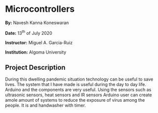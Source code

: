 # Microcontrollers

**By:** Navesh Kanna Koneswaran

**Date:** 13<sup>th</sup> of July 2020

**Instructor:** Miguel A. Garcia-Ruiz

**Institution:** Algoma University

## Project Description

During this dwelling pandemic situation technology can be useful to save lives. The system that I have made is useful during the day to day life. Arduino and the components are very useful. Using the sensors such as ultrasonic sensors, heat sensors and IR sensors Arduino user can create amole amount of systems to reduce the exposure of virus among the people. It is and handwasher with timer. 





